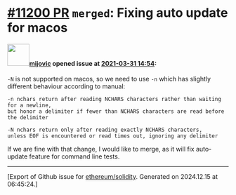 # [\#11200 PR](https://github.com/ethereum/solidity/pull/11200) `merged`: Fixing auto update for macos

#### <img src="https://avatars.githubusercontent.com/u/23421619?u=50068b46fd9aafcb2b59c0d93b9eb49692ba9c66&v=4" width="50">[mijovic](https://github.com/mijovic) opened issue at [2021-03-31 14:54](https://github.com/ethereum/solidity/pull/11200):

`-N` is not supported on macos, so we need to use `-n` which has slightly different behaviour according to manual:

```
-n nchars return after reading NCHARS characters rather than waiting for a newline, 
but honor a delimiter if fewer than NCHARS characters are read before the delimiter

-N nchars return only after reading exactly NCHARS characters, 
unless EOF is encountered or read times out, ignoring any delimiter
```

If we are fine with that change, I would like to merge, as it will fix auto-update feature for command line tests.




-------------------------------------------------------------------------------



[Export of Github issue for [ethereum/solidity](https://github.com/ethereum/solidity). Generated on 2024.12.15 at 06:45:24.]
